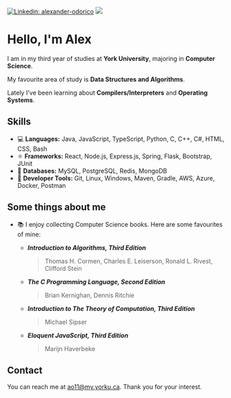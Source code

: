 [![Linkedin: alexander-odorico](https://img.shields.io/badge/-alexander--odorico-blue?style=flat-square&logo=Linkedin&logoColor=white&link=https://www.linkedin.com/in/alexander-odorico/)](https://www.linkedin.com/in/alexander-odorico/)
[![](https://img.shields.io/badge/🌐%20portfolio-green?style=flat-square%messsage=)](https://alex7d3.github.io/)
# Hello, I'm Alex 

I am in my third year of studies at **York University**, majoring in **Computer Science**.

My favourite area of study is **Data Structures and Algorithms**.

Lately I've been learning about **Compilers/Interpreters** and **Operating Systems**.

## Skills

- 💻 **Languages:** Java, JavaScript, TypeScript, Python, C, C++, C#, HTML, CSS, Bash
- ⚛ **Frameworks:** React, Node.js, Express.js, Spring, Flask, Bootstrap, JUnit
- 💾 **Databases:** MySQL, PostgreSQL, Redis, MongoDB
- 🧰 **Developer Tools:** Git, Linux, Windows, Maven, Gradle, AWS, Azure, Docker, Postman
  
## Some things about me

- 📚 I enjoy collecting Computer Science books. Here are some favourites of mine:

  - ***Introduction to Algorithms, Third Edition***
    >  Thomas H. Cormen, Charles E. Leiserson, Ronald L. Rivest, Clifford Stein
  - ***The C Programming Language, Second Edition***
    > Brian Kernighan, Dennis Ritchie
  - ***Introduction to The Theory of Computation, Third Edition***
    > Michael Sipser
  - ***Eloquent JavaScript, Third Edition***
    > Marijn Haverbeke

## Contact

You can reach me at [ao11@my.yorku.ca](mailto:ao11@my.yorku.ca?subject=[GitHub]). Thank you for your interest.
<!--
**Alex7D3/Alex7D3** is a ✨ _special_ ✨ repository because its `README.md` (this file) appears on your GitHub profile.

Here are some ideas to get you started:

- 🔭 I’m currently working on ...
- 🌱 I’m currently learning ...
- 👯 I’m looking to collaborate on ...
- 🤔 I’m looking for help with ...
- 💬 Ask me about ...
- 📫 How to reach me: ...
- 😄 Pronouns: ...
- ⚡ Fun fact: ...
-->
